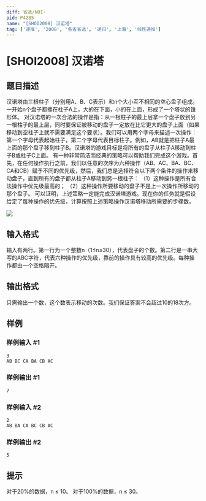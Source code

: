 ```yaml
---
diff: 省选/NOI-
pid: P4285
name: "[SHOI2008] 汉诺塔"
tag: ['递推', '2008', '各省省选', '递归', '上海', '线性递推']
---
```

# [SHOI2008] 汉诺塔
## 题目描述

汉诺塔由三根柱子（分别用A、B、C表示）和n个大小互不相同的空心盘子组成。一开始n个盘子都摞在柱子A上，大的在下面，小的在上面，形成了一个塔状的锥形体。
    对汉诺塔的一次合法的操作是指：从一根柱子的最上层拿一个盘子放到另一根柱子的最上层，同时要保证被移动的盘子一定放在比它更大的盘子上面（如果移动到空柱子上就不需要满足这个要求）。我们可以用两个字母来描述一次操作：第一个字母代表起始柱子，第二个字母代表目标柱子。例如，AB就是把柱子A最上面的那个盘子移到柱子B。汉诺塔的游戏目标是将所有的盘子从柱子A移动到柱子B或柱子C上面。
有一种非常简洁而经典的策略可以帮助我们完成这个游戏。首先，在任何操作执行之前，我们以任意的次序为六种操作（AB、AC、BA、BC、CA和CB）赋予不同的优先级，然后，我们总是选择符合以下两个条件的操作来移动盘子，直到所有的盘子都从柱子A移动到另一根柱子：
（1）这种操作是所有合法操作中优先级最高的；
（2）这种操作所要移动的盘子不是上一次操作所移动的那个盘子。
可以证明，上述策略一定能完成汉诺塔游戏。现在你的任务就是假设给定了每种操作的优先级，计算按照上述策略操作汉诺塔移动所需要的步骤数。

![](https://cdn.luogu.com.cn/upload/pic/21997.png)

## 输入格式

输入有两行。第一行为一个整数n（1≤n≤30），代表盘子的个数。第二行是一串大写的ABC字符，代表六种操作的优先级，靠前的操作具有较高的优先级。每种操作都由一个空格隔开。
## 输出格式

只需输出一个数，这个数表示移动的次数。我们保证答案不会超过10的18次方。
## 样例

### 样例输入 #1
```
3
AB BC CA BA CB AC
```
### 样例输出 #1
```
7
```
### 样例输入 #2
```
2
AB BA CA BC CB AC
```
### 样例输出 #2
```
5
```
## 提示

对于20%的数据，n ≤ 10。
对于100%的数据，n ≤ 30。
